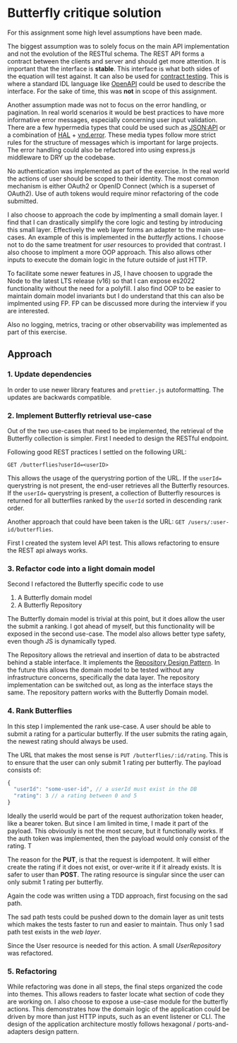 # Butterfly critique solution

For this assignment some high level assumptions have been made. 

The biggest assumption was to solely focus on the
main API implementation and not the evolution of the RESTful schema. The REST API forms a contract between the clients 
and server and should get more attention. It is important that the interface is **stable**. This interface is what both sides
of the equation will test against. It can also be used for [contract testing](https://docs.pact.io/). This is where a standard IDL 
language like [OpenAPI](https://www.openapis.org/) could be used to describe the interface. For the sake of time, this was **not** 
in scope of this assignment.

Another assumption made was not to focus on the error handling, or pagination. In real world scenarios it would be best practices
to have more informative error messages, especially concerning user input validation. There are a few hypermedia types that could
be used such as [JSON:API](https://jsonapi.org) or a combination of [HAL](https://stateless.group/hal_specification.html) + [vnd.error](https://github.com/blongden/vnd.error). These media types follow more strict rules for the structure of messages
which is important for large projects. The error handling could also be refactored into using express.js middleware to DRY 
up the codebase.

No authentication was implemented as part of the exercise. In the real world the actions of user should be scoped to their
identity. The most common mechanism is either OAuth2 or OpenID Connect (which is a superset of OAuth2). Use of auth tokens
would require minor refactoring of the code submitted.

I also choose to approach the code by implmenting a small domain layer. I find that I can drastically simplify the core logic
and testing by introducing this small layer. Effectively the web layer forms an adapter to the main use-cases. An example of 
this is implemented in the _butterfly_ actions. I choose not to do the same treatment for _user_ resources to provided that
contrast. I also choose to implment a more OOP approach. This also allows other inputs to execute the domain logic in the future
outside of just HTTP.

To facilitate some newer features in JS, I have choosen to upgrade
the Node to the latest LTS release (v16) so that I can expose es2022 functionality without the need for a polyfill. I also
find OOP to be easier to maintain domain model invariants but I do understand that this can also be implmented using FP. FP 
can be discussed more during the interview if you are interested.

Also no logging, metrics, tracing or other observability was implemented as part of this exercise.

## Approach

### 1. Update dependencies

In order to use newer library features and `prettier.js` autoformatting. The updates are backwards compatible.

### 2. Implement Butterfly retrieval use-case

Out of the two use-cases that need to be implemented, the retrieval of the
Butterfly collection is simpler. First I needed to design the RESTful endpoint.

Following good REST practices I settled on the following URL:

`GET /butterflies?userId=<userID>`

This allows the usage of the querystring portion of the URL. If the `userId=` querystring is not present,
the end-user retrieves all the Butterfly resources. If the `userId=` querystring is present, a collection
of Butterfly resources is returned for all butterflies ranked by the `userId` sorted in descending rank order.

Another approach that could have been taken is the URL: `GET /users/:user-id/butterflies`.

First I created the system level API test. This allows refactoring to ensure the REST api always works.

### 3. Refactor code into a light domain model

Second I refactored the Butterfly specific code to use

1. A Butterfly domain model
2. A Butterfly Repository

The Butterfly domain model is trivial at this point, but it does allow the user the submit a ranking. I got ahead of myself, but this functionality will be exposed in the second use-case. The model also allows better type safety, even though JS is dynamically typed.

The Repository allows the retrieval and insertion of data to be abstracted behind a stable interface. It implements the [Repository Design Pattern](https://martinfowler.com/eaaCatalog/repository.html). In the future this allows the domain model
to be tested without any infrastructure concerns, specifically the data layer. The repository implementation can be switched out, as long as the interface stays the same. The repository pattern works with the Butterfly Domain model.


### 4. Rank Butterflies

In this step I implemented the rank use-case. A user should be able to submit a rating for a particular butterfly. If the user submits the rating again, the newest rating should always be used. 

The URL that makes the most sense is `PUT /butterflies/:id/rating`. This is to ensure that the user can only submit 1 rating per butterfly. The payload consists of:

```javascript
{
  "userId": "some-user-id", // a userId must exist in the DB
  "rating": 3 // a rating between 0 and 5
}
```

Ideally the userId would be part of the request authorization token header, like a bearer token. But since I am limited in time, I made it part of the payload. This obviously is not the most secure, but it functionally works. If the auth token was implemented, then the payload would only consist of the rating. T

The reason for the **PUT**, is that the request is idempotent. It will either create the rating if it does not exist, or over-write it if it already exists. It is safer to user than **POST**. The rating resource is singular since the user can only submit 1 rating per butterfly.

Again the code was written using a TDD approach, first focusing on the sad path.

The sad path tests could be pushed down to the domain layer as unit tests which makes the tests faster to run and easier to maintain. Thus only 1 sad path test exists in the _web layer_.

Since the User resource is needed for this action. A small _UserRepository_ was refactored.

### 5. Refactoring

While refactoring was done in all steps, the final steps organized the code into themes. This allows readers to faster locate what section
of code they are working on. I also choose to expose a use-case module for the butterfly actions. This demonstrates how the domain logic of
the application could be driven by more than just HTTP inputs, such as an event listener or CLI. The design of the application architecture
mostly follows hexagonal / ports-and-adapters design pattern.